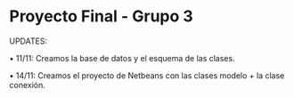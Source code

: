 # Proyecto Final - Grupo 3

UPDATES:

• 11/11: Creamos la base de datos y el esquema de las clases.

• 14/11: Creamos el proyecto de Netbeans con las clases modelo + la clase conexión.
